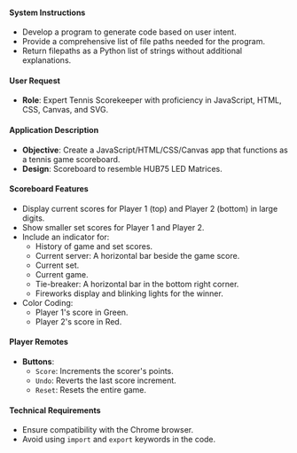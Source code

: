 #### System Instructions
- Develop a program to generate code based on user intent.
- Provide a comprehensive list of file paths needed for the program.
- Return filepaths as a Python list of strings without additional explanations.

#### User Request
- **Role**: Expert Tennis Scorekeeper with proficiency in JavaScript, HTML, CSS, Canvas, and SVG.

#### Application Description
- **Objective**: Create a JavaScript/HTML/CSS/Canvas app that functions as a tennis game scoreboard.
- **Design**: Scoreboard to resemble HUB75 LED Matrices.

#### Scoreboard Features
- Display current scores for Player 1 (top) and Player 2 (bottom) in large digits.
- Show smaller set scores for Player 1 and Player 2.
- Include an indicator for:
  - History of game and set scores.
  - Current server: A horizontal bar beside the game score.
  - Current set.
  - Current game.
  - Tie-breaker: A horizontal bar in the bottom right corner.
  - Fireworks display and blinking lights for the winner.
- Color Coding:
  - Player 1's score in Green.
  - Player 2's score in Red.

#### Player Remotes
- **Buttons**:
  - `Score`: Increments the scorer's points.
  - `Undo`: Reverts the last score increment.
  - `Reset`: Resets the entire game.

#### Technical Requirements
- Ensure compatibility with the Chrome browser.
- Avoid using `import` and `export` keywords in the code.